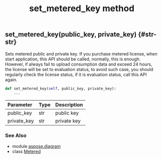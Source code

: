 ﻿---
title: set_metered_key method
second_title: Aspose.Diagram for Python via .NET API References
description: 
type: docs
weight: 40
url: /python-net/aspose.diagram/metered/set_metered_key/
is_root: false
---

## set_metered_key(public_key, private_key) {#str-str}

Sets metered public and private key.
If you purchase metered license, when start application, this API should be called, normally, this is enough. However, if always fail to upload consumption data and exceed 24 hours, the license will be set to evaluation status, to avoid such case, you should regularly check the license status, if it is evaluation status, call this API again.



```python
def set_metered_key(self, public_key, private_key):
    ...
```


| Parameter | Type | Description |
| :- | :- | :- |
| public_key | str | public key |
| private_key | str | private key |



### See Also
* module [aspose.diagram](../../)
* class [Metered](/diagram/python-net/aspose.diagram/metered)
